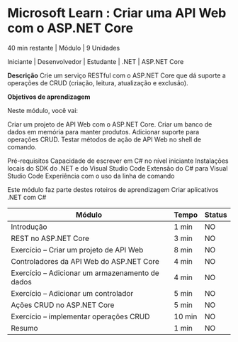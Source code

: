 # Microsoft Learn : Criar uma API Web com o ASP.NET Core

40 min restante | Módulo | 9 Unidades

Iniciante | Desenvolvedor | Estudante | .NET | ASP.NET Core

**Descrição**
Crie um serviço RESTful com o ASP.NET Core que dá suporte a operações de CRUD (criação, leitura, atualização e exclusão).

**Objetivos de aprendizagem**

Neste módulo, você vai:

Criar um projeto de API Web com o ASP.NET Core.
Criar um banco de dados em memória para manter produtos.
Adicionar suporte para operações CRUD.
Testar métodos de ação de API Web no shell de comando.

Pré-requisitos
Capacidade de escrever em C# no nível iniciante
Instalações locais do SDK do .NET e do Visual Studio Code
Extensão do C# para Visual Studio Code
Experiência com o uso da linha de comando

Este módulo faz parte destes roteiros de aprendizagem
Criar aplicativos .NET com C#

| Módulo                                          | Tempo  | Status |
|-------------------------------------------------|--------|--------|
| Introdução                                      | 1 min  | NO     |
| REST no ASP.NET Core                            | 3 min  | NO     |
| Exercício – Criar um projeto de API Web         | 8 min  | NO     |
| Controladores da API Web do ASP.NET Core        | 4 min  | NO     |
| Exercício – Adicionar um armazenamento de dados | 4 min  | NO     |
| Exercício – Adicionar um controlador            | 5 min  | NO     |
| Ações CRUD no ASP.NET Core                      | 5 min  | NO     |
| Exercício – implementar operações CRUD          | 10 min | NO     |
| Resumo                                          | 1 min  | NO     |

